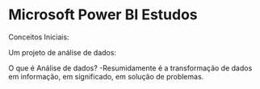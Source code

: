 # Microsoft Power BI Estudos

Conceitos Iniciais:

Um projeto de análise de dados:

O que é Análise de dados? 
 -Resumidamente é a transformação de dados em informação, em significado, em solução de problemas. 
